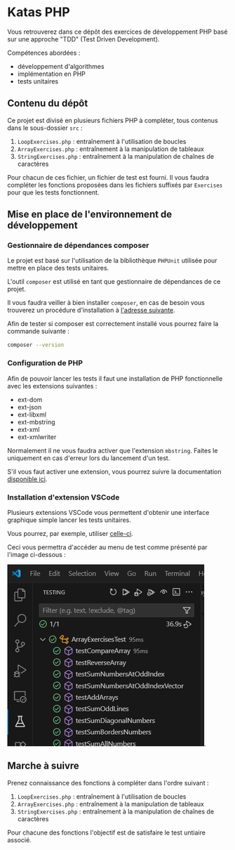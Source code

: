 # Katas PHP

Vous retrouverez dans ce dépôt des exercices de développement PHP basé sur une approche "TDD" (Test Driven Development).

Compétences abordées :
- développement d'algorithmes
- implémentation en PHP
- tests unitaires

## Contenu du dépôt

Ce projet est divisé en plusieurs fichiers PHP à compléter, tous contenus dans le sous-dossier `src` :
1. `LoopExercises.php` : entraînement à l'utilisation de boucles
2. `ArrayExercises.php` : entraînement à la manipulation de tableaux
3. `StringExercises.php` : entraînement à la manipulation de chaînes de caractères

Pour chacun de ces fichier, un fichier de test est fourni.
Il vous faudra compléter les fonctions proposées dans les fichiers suffixés par `Exercises` pour que les tests fonctionnent.

## Mise en place de l'environnement de développement

### Gestionnaire de dépendances composer

Le projet est basé sur l'utilisation de la bibliothèque `PHPUnit` utilisée pour mettre en place des tests unitaires.

L'outil `composer` est utilisé en tant que gestionnaire de dépendances de ce projet.

Il vous faudra veiller à bien installer `composer`, en cas de besoin vous trouverez un procédure d'installation à [l'adresse suivante](https://github.com/ludovic-esperce/php-dev-env?tab=readme-ov-file#%C3%A9tape-3--installation-de-composer).

Afin de tester si composer est correctement installé vous pourrez faire la commande suivante :
```sh
composer --version
```

### Configuration de PHP

Afin de pouvoir lancer les tests il faut une installation de PHP fonctionnelle avec les extensions suivantes :
- ext-dom
- ext-json
- ext-libxml
- ext-mbstring
- ext-xml
- ext-xmlwriter

Normalement il ne vous faudra activer que l'extension `mbstring`. Faites le uniquement en cas d'erreur lors du lancement d'un test.

S'il vous faut activer une extension, vous pourrez suivre la documentation [disponible ici](https://www.php.net/manual/en/install.pecl.windows.php#install.pecl.windows.loading).

### Installation d'extension VSCode

Plusieurs extensions VSCode vous permettent d'obtenir une interface graphique simple lancer les tests unitaires.

Vous pourrez, par exemple, utiliser [celle-ci](https://marketplace.visualstudio.com/items?itemName=recca0120.vscode-phpunit).

Ceci vous permettra d'accéder au menu de test comme présenté par l'image ci-dessous :

![Accès au menu de test](vscode-testing.PNG).

## Marche à suivre 

Prenez connaissance des fonctions à compléter dans l'ordre suivant :
1. `LoopExercises.php` : entraînement à l'utilisation de boucles
2. `ArrayExercises.php` : entraînement à la manipulation de tableaux
3. `StringExercises.php` : entraînement à la manipulation de chaînes de caractères

Pour chacune des fonctions l'objectif est de satisfaire le test untiaire associé.